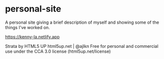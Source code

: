 # personal-site

A personal site giving a brief description of myself and showing some of the things I've worked on. 

https://kenny-la.netlify.app

Strata by HTML5 UP
html5up.net | @ajlkn
Free for personal and commercial use under the CCA 3.0 license (html5up.net/license)
